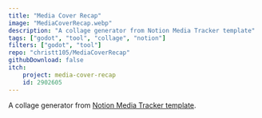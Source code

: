 ```yaml
---
title: "Media Cover Recap"
image: "MediaCoverRecap.webp"
description: "A collage generator from Notion Media Tracker template"
tags: ["godot", "tool", "collage", "notion"]
filters: ["godot", "tool"]
repo: "christt105/MediaCoverRecap"
githubDownload: false
itch:
    project: media-cover-recap
    id: 2902605
---
```

A collage generator from [Notion Media Tracker template](https://www.notion.com/templates/media-tracker-en).
